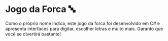 <h1>Jogo da Forca 🔤</h1>
<p>Como o próprio nome indica, este jogo da forca foi desenvolvido em C# e apresenta interfaces para digitar, escolher letras e muito mais. Garanto que você se divertirá bastante!</p> 
